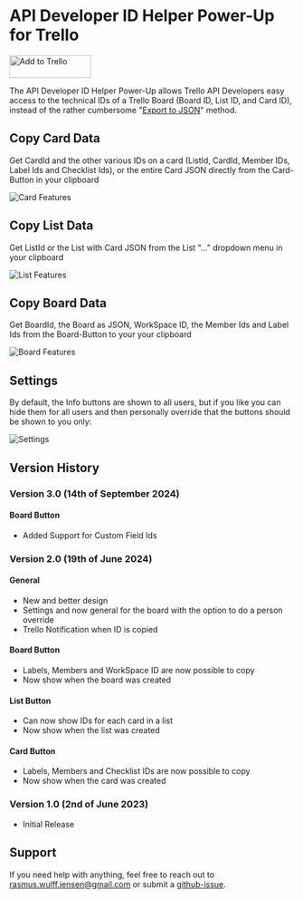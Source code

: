 # API Developer ID Helper Power-Up for Trello

<a href="https://trello.com/power-ups/646cc3622176aebf713bb7f8/enable">
  <img
    alt="Add to Trello"
    height="40" width="144"
    src="https://p.trellocdn.com/add_to_trello.png"
    srcSet="https://p.trellocdn.com/add_to_trello.png 1x,
      https://p.trellocdn.com/add_to_trello@2x.png 2x"
  />
</a>

The API Developer ID Helper Power-Up allows Trello API Developers easy access to the technical IDs of a Trello Board (Board ID, List ID, and Card ID), instead of the rather cumbersome "[Export to JSON](https://youtu.be/aWYEg1wPVYY)" method.

## Copy Card Data
Get CardId and the other various IDs on a card (ListId, CardId, Member IDs, Label Ids and Checklist Ids), or the entire Card JSON directly from the Card-Button in your clipboard

![Card Features](https://ambitious-moss-04a010603.3.azurestaticapps.net/card2.gif)

## Copy List Data
Get ListId or the List with Card JSON from the List "..." dropdown menu in your clipboard

![List Features](https://ambitious-moss-04a010603.3.azurestaticapps.net/list2.gif)

## Copy Board Data
Get BoardId, the Board as JSON, WorkSpace ID, the Member Ids and Label Ids from the Board-Button to your your clipboard

![Board Features](https://ambitious-moss-04a010603.3.azurestaticapps.net/board2.gif)

## Settings
By default, the Info buttons are shown to all users, but if you like you can hide them for all users and then personally override that the buttons should be shown to you only:

![Settings](https://ambitious-moss-04a010603.3.azurestaticapps.net/settings.png)

## Version History

### Version 3.0 (14th of September 2024)
#### Board Button
- Added Support for Custom Field Ids

### Version 2.0 (19th of June 2024)
#### General
- New and better design
- Settings and now general for the board with the option to do a person override
- Trello Notification when ID is copied

#### Board Button
- Labels, Members and WorkSpace ID are now possible to copy
- Now show when the board was created

#### List Button
- Can now show IDs for each card in a list
- Now show when the list was created

#### Card Button
- Labels, Members and Checklist IDs are now possible to copy
- Now show when the card was created

### Version 1.0 (2nd of June 2023)
- Initial Release


## Support
If you need help with anything, feel free to reach out to rasmus.wulff.jensen@gmail.com or submit a [github-issue](https://github.com/rwjdk/trello-developer-power-up/issues).


